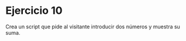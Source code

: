 <h1>Ejercicio 10</h1>
<p>Crea un script que pide al visitante introducir dos números y muestra su suma.</p>